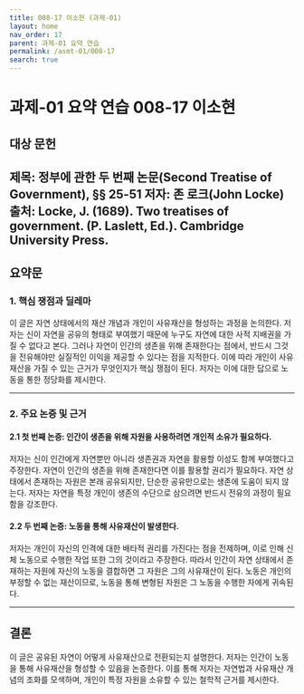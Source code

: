 ```yaml
---
title: 008-17 이소현 (과제-01)
layout: home
nav_order: 17
parent: 과제-01 요약 연습
permalink: /asmt-01/008-17
search: true
---
```


# 과제-01 요약 연습 008-17 이소현

## 대상 문헌  
**제목**: 정부에 관한 두 번째 논문(Second Treatise of Government), §§ 25-51
**저자**: 존 로크(John Locke)
**출처**: Locke, J. (1689). Two treatises of government. (P. Laslett, Ed.). Cambridge University Press.
---

## 요약문  

### 1. 핵심 쟁점과 딜레마
이 글은 자연 상태에서의 재산 개념과 개인이 사유재산을 형성하는 과정을 논의한다. 저자는 신이 자연을 공유의 형태로 부여했기 때문에 누구도 자연에 대한 사적 지배권을 가질 수 없다고 본다. 그러나 자연이 인간의 생존을 위해 존재한다는 점에서, 반드시 그것을 전유해야만 실질적인 이익을 제공할 수 있다는 점을 지적한다. 이에 따라 개인이 사유재산을 가질 수 있는 근거가 무엇인지가 핵심 쟁점이 된다. 저자는 이에 대한 답으로 노동을 통한 정당화를 제시한다.

---

### 2. 주요 논증 및 근거

#### 2.1 첫 번째 논증: 인간이 생존을 위해 자원을 사용하려면 개인적 소유가 필요하다.
저자는 신이 인간에게 자연뿐만 아니라 생존권과 자연을 활용할 이성도 함께 부여했다고 주장한다. 자연이 인간의 생존을 위해 존재한다면 이를 활용할 권리가 필요하다. 자연 상태에서 존재하는 자원은 본래 공유되지만, 단순한 공유만으로는 생존에 도움이 되지 않는다. 저자는 자연을 특정 개인이 생존의 수단으로 삼으려면 반드시 전유의 과정이 필요함을 강조한다.

#### 2.2 두 번째 논증: 노동을 통해 사유재산이 발생한다.
저자는 개인이 자신의 인격에 대한 배타적 권리를 가진다는 점을 전제하며, 이로 인해 신체 노동으로 수행한 작업 또한 그의 것이라고 주장한다. 따라서 인간이 자연 상태에서 존재하는 자원에 자신의 노동을 결합하면 그 자원은 그의 사유재산이 된다. 노동은 개인의 부정할 수 없는 재산이므로, 노동을 통해 변형된 자원은 그 노동을 수행한 자에게 귀속된다.

---

## 결론
이 글은 공유된 자연이 어떻게 사유재산으로 전환되는지 설명한다. 저자는 인간이 노동을 통해 사유재산을 형성할 수 있음을 논증한다. 이를 통해 저자는 자연법과 사유재산 개념의 조화를 모색하며, 개인이 특정 자원을 소유할 수 있는 철학적 근거를 제시한다.